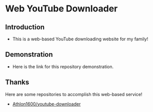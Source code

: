 # Web YouTube Downloader

## Introduction

- This is a web-based YouTube downloading website for my family!

## Demonstration

- Here is the link for this repository demonstration.

## Thanks

Here are some repositories to accomplish this web-based service!

- [Athlon1600/youtube-downloader](https://github.com/Athlon1600/youtube-downloader)
